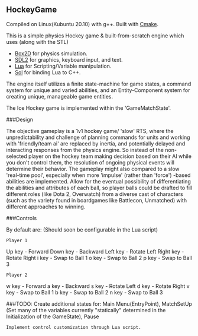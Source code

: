 
## HockeyGame

Compiled on Linux(Kubuntu 20.10) with g++.  Built with [Cmake](https://cmake.org).

This is a simple physics Hockey game & built-from-scratch engine which uses (along with the STL)
 - [Box2D](https://box2d.org) for physics simulation. 
 - [SDL2](https://www.libsdl.org/) for graphics, keyboard input, and text.
 - [Lua](https://www.lua.org) for Scripting/Variable manipulation.
 - [Sol](https://www.github.com/ThePhD/sol2) for binding Lua to C++.


The engine itself utilizes a finite state-machine for game states, a command system for unique and varied abilities, and an Entity-Component system for creating unique, manageable game entities.


The Ice Hockey game is implemented within the 'GameMatchState'. 

###Design

The objective gameplay is a 1v1 hockey game/ 'slow' RTS, where the unpredictability and challenge of planning commands for units and working with 'friendly/team ai' 
are replaced by inertia, and potentially delayed and interacting responses from the physics engine. So instead of the non-selected player on the hockey team making decision
based on their AI while you don't control them, the resolution of ongoing physical events will determine their behavior.  The gameplay might also compared to a slow 'real-time pool',
especially when more 'impulse' (rather than 'force') -based abilities are implemented.  Allow for the eventual possibility of differentiating the abilities and attributes of
each ball, so player balls could be drafted to fill different roles (like Dota 2, Overwatch) from a diverse cast of characters (such as the variety found in boardgames like
Battlecon, Unmatched) with different approaches to winning.

###Controls 

By default are: (Should soon be configurable in the Lua script)

    Player 1
Up key       - Forward
Down key     - Backward
Left key     - Rotate Left
Right key    - Rotate Right
i key        - Swap to Ball 1
o key        - Swap to Ball 2
p key        - Swap to Ball 3

    Player 2
w key        - Forward
a key        - Backward
s key        - Rotate Left
d key        - Rotate Right
v key        - Swap to Ball 1
b key        - Swap to Ball 2
n key        - Swap to Ball 3



###TODO:
    Create additional states for: Main Menu(EntryPoint),
                                  MatchSetUp (Set many of the variables currently "statically" determined in the Initialization of the GameState),
                                  Pause

    Implement control customization through Lua script.
